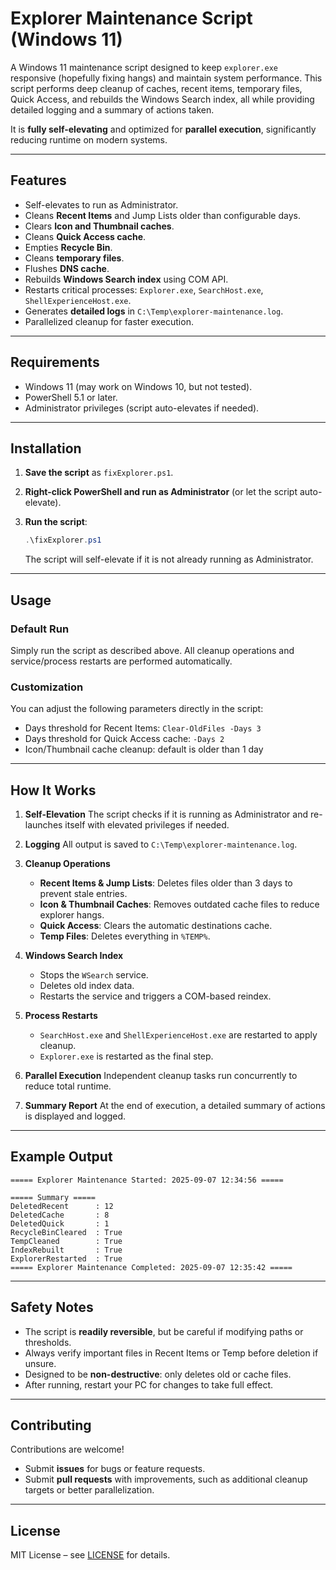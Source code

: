 # Explorer Maintenance Script (Windows 11)

A Windows 11 maintenance script designed to keep `explorer.exe` responsive (hopefully fixing hangs) and maintain system performance. This script performs deep cleanup of caches, recent items, temporary files, Quick Access, and rebuilds the Windows Search index, all while providing detailed logging and a summary of actions taken.

It is **fully self-elevating** and optimized for **parallel execution**, significantly reducing runtime on modern systems.

---

## Features

* Self-elevates to run as Administrator.
* Cleans **Recent Items** and Jump Lists older than configurable days.
* Clears **Icon and Thumbnail caches**.
* Cleans **Quick Access cache**.
* Empties **Recycle Bin**.
* Cleans **temporary files**.
* Flushes **DNS cache**.
* Rebuilds **Windows Search index** using COM API.
* Restarts critical processes: `Explorer.exe`, `SearchHost.exe`, `ShellExperienceHost.exe`.
* Generates **detailed logs** in `C:\Temp\explorer-maintenance.log`.
* Parallelized cleanup for faster execution.

---

## Requirements

* Windows 11 (may work on Windows 10, but not tested).
* PowerShell 5.1 or later.
* Administrator privileges (script auto-elevates if needed).

---

## Installation

1. **Save the script** as `fixExplorer.ps1`.
2. **Right-click PowerShell and run as Administrator** (or let the script auto-elevate).
3. **Run the script**:

   ```powershell
   .\fixExplorer.ps1
   ```

   The script will self-elevate if it is not already running as Administrator.

---

## Usage

### Default Run

Simply run the script as described above. All cleanup operations and service/process restarts are performed automatically.

### Customization

You can adjust the following parameters directly in the script:

* Days threshold for Recent Items: `Clear-OldFiles -Days 3`
* Days threshold for Quick Access cache: `-Days 2`
* Icon/Thumbnail cache cleanup: default is older than 1 day

---

## How It Works

1. **Self-Elevation**
   The script checks if it is running as Administrator and re-launches itself with elevated privileges if needed.

2. **Logging**
   All output is saved to `C:\Temp\explorer-maintenance.log`.

3. **Cleanup Operations**

   * **Recent Items & Jump Lists**: Deletes files older than 3 days to prevent stale entries.
   * **Icon & Thumbnail Caches**: Removes outdated cache files to reduce explorer hangs.
   * **Quick Access**: Clears the automatic destinations cache.
   * **Temp Files**: Deletes everything in `%TEMP%`.

4. **Windows Search Index**

   * Stops the `WSearch` service.
   * Deletes old index data.
   * Restarts the service and triggers a COM-based reindex.

5. **Process Restarts**

   * `SearchHost.exe` and `ShellExperienceHost.exe` are restarted to apply cleanup.
   * `Explorer.exe` is restarted as the final step.

6. **Parallel Execution**
   Independent cleanup tasks run concurrently to reduce total runtime.

7. **Summary Report**
   At the end of execution, a detailed summary of actions is displayed and logged.

---

## Example Output

```
===== Explorer Maintenance Started: 2025-09-07 12:34:56 =====

===== Summary =====
DeletedRecent      : 12
DeletedCache       : 8
DeletedQuick       : 1
RecycleBinCleared  : True
TempCleaned        : True
IndexRebuilt       : True
ExplorerRestarted  : True
===== Explorer Maintenance Completed: 2025-09-07 12:35:42 =====
```

---

## Safety Notes

* The script is **readily reversible**, but be careful if modifying paths or thresholds.
* Always verify important files in Recent Items or Temp before deletion if unsure.
* Designed to be **non-destructive**: only deletes old or cache files.
* After running, restart your PC for changes to take full effect.

---

## Contributing

Contributions are welcome!

* Submit **issues** for bugs or feature requests.
* Submit **pull requests** with improvements, such as additional cleanup targets or better parallelization.

---

## License

MIT License – see [LICENSE](LICENSE) for details.

